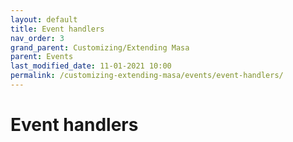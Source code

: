 ```yaml
---
layout: default
title: Event handlers
nav_order: 3
grand_parent: Customizing/Extending Masa
parent: Events
last_modified_date: 11-01-2021 10:00
permalink: /customizing-extending-masa/events/event-handlers/
---
```


# Event handlers
